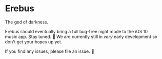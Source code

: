 # Erebus
The god of darkness.

Erebus should eventually bring a full bug-free night mode to the iOS 10 music app. Stay tuned. 🌙 We are currently still in *very* early development so don't get your hopes up yet.

If you find any issues, please file an issue. 🌚
